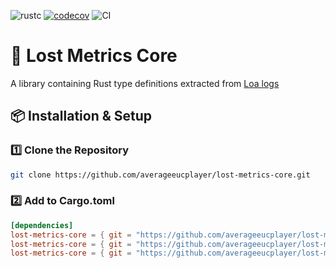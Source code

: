 ![rustc](https://img.shields.io/badge/rustc-1.85.0-blue.svg)
[![codecov](https://codecov.io/gh/averageeucplayer/lost-metrics-core/graph/badge.svg?token=HHRGYYUNM2)](https://codecov.io/gh/averageeucplayer/lost-metrics-core)
![CI](https://github.com/averageeucplayer/lost-metrics-core/actions/workflows/ci.yml/badge.svg)

# 📜 Lost Metrics Core  

A library containing Rust type definitions extracted from [Loa logs](https://github.com/snoww/loa-logs)

## 📦 Installation & Setup

### 1️⃣ **Clone the Repository**

```sh
git clone https://github.com/averageeucplayer/lost-metrics-core.git
```

### 2️⃣ Add to Cargo.toml

```toml
[dependencies]
lost-metrics-core = { git = "https://github.com/averageeucplayer/lost-metrics-core" }
lost-metrics-core = { git = "https://github.com/averageeucplayer/lost-metrics-core", branch="main" }
lost-metrics-core = { git = "https://github.com/averageeucplayer/lost-metrics-core", tag="v1.0.0" }
```
